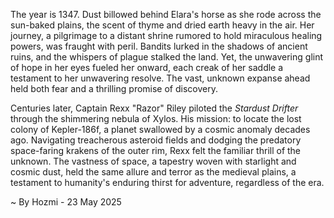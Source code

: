 
The year is 1347.  Dust billowed behind Elara's horse as she rode across the sun-baked plains, the scent of thyme and dried earth heavy in the air.  Her journey, a pilgrimage to a distant shrine rumored to hold miraculous healing powers, was fraught with peril.  Bandits lurked in the shadows of ancient ruins, and the whispers of plague stalked the land. Yet, the unwavering glint of hope in her eyes fueled her onward, each creak of her saddle a testament to her unwavering resolve.  The vast, unknown expanse ahead held both fear and a thrilling promise of discovery.

Centuries later, Captain Rexx "Razor" Riley piloted the *Stardust Drifter* through the shimmering nebula of Xylos.  His mission: to locate the lost colony of Kepler-186f, a planet swallowed by a cosmic anomaly decades ago.  Navigating treacherous asteroid fields and dodging the predatory space-faring krakens of the outer rim, Rexx felt the familiar thrill of the unknown.  The vastness of space, a tapestry woven with starlight and cosmic dust, held the same allure and terror as the medieval plains, a testament to humanity's enduring thirst for adventure, regardless of the era.

~ By Hozmi - 23 May 2025
